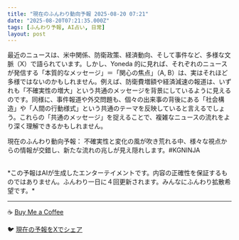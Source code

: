 ```yaml
---
title: "現在のふんわり動向予報 2025-08-20 07:21"
date: "2025-08-20T07:21:35.000Z"
tags: [ふんわり予報, AI占い, 日常]
layout: post
---
```


最近のニュースは、米中関係、防衛政策、経済動向、そして事件など、多様な文脈（X）で語られています。しかし、Yoneda 的に見れば、それぞれのニュースが発信する「本質的なメッセージ」＝「関心の焦点」（A, B）は、実はそれほど多様ではないのかもしれません。例えば、防衛費増額や経済減速の報道は、いずれも「不確実性の増大」という共通のメッセージを背景にしているように見えるのです。同様に、事件報道や外交問題も、個々の出来事の背後にある「社会構造」や「人間の行動様式」という共通のテーマを反映していると言えるでしょう。これらの「共通のメッセージ」を捉えることで、複雑なニュースの流れをより深く理解できるかもしれません。


現在のふんわり動向予報：
不確実性と変化の風が吹き荒れる中、様々な視点からの情報が交錯し、新たな流れの兆しが見え隠れします。#KGNINJA

<br>
*この予報はAIが生成したエンターテイメントです。内容の正確性を保証するものではありません。ふんわり一日に４回更新されます。みんなにふんわり拡散希望です。*

---
☕️ [Buy Me a Coffee](https://www.buymeacoffee.com/kgninja)

🐦 [現在の予報をXでシェア](https://twitter.com/intent/tweet?text=%E7%8F%BE%E5%9C%A8%E3%81%AE%E3%81%B5%E3%82%93%E3%82%8F%E3%82%8A%E4%BA%88%E5%A0%B1%3A%20%E3%80%8C%E6%9C%80%E8%BF%91%E3%81%AE%E3%83%8B%E3%83%A5%E3%83%BC%E3%82%B9%E3%81%AF%E3%80%81%E7%B1%B3%E4%B8%AD%E9%96%A2%E4%BF%82%E3%80%81%E9%98%B2%E8%A1%9B%E6%94%BF%E7%AD%96%E3%80%81%E7%B5%8C%E6%B8%88%E5%8B%95%E5%90%91%E3%80%81%E3%81%9D%E3%81%97%E3%81%A6%E4%BA%8B%E4%BB%B6%E3%81%AA%E3%81%A9%E3%80%81%E5%A4%9A%E6%A7%98%E3%81%AA%E6%96%87%E8%84%88%EF%BC%88X%EF%BC%89%E3%81%A7%E8%AA%9E%E3%82%89%E3%82%8C%E3%81%A6%E3%81%84%E3%81%BE%E3%81%99%E3%80%82%E3%80%8D%23KGNINJA%20%E7%B6%9A%E3%81%8D%E3%81%AF%E3%83%96%E3%83%AD%E3%82%B0%E3%81%A7%EF%BC%81%F0%9F%91%87&url=https%3A%2F%2Fkg-ninja.github.io%2FFunwariyoso%2F)
